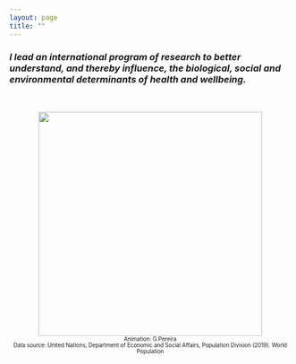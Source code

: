 ```yaml
---
layout: page
title: ""
---
```


### _I lead an international program of research to better understand, and thereby influence, the biological, social and environmental determinants of health and wellbeing._
<br>
<p align="center">
<img src="https://gavinfpereira.github.io/assets/childmortality.gif" width="400" height="400" />
<br>
<sub><sup>Animation: G.Pereira<br>Data source: United Nations, Department of Economic and Social Affairs, Population Division (2019). World Population </sup></sub>
</p>
